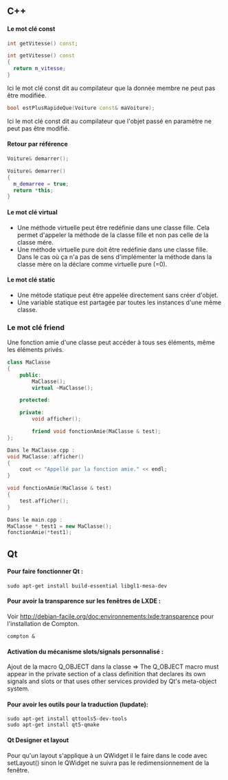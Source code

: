 ## C++

#### Le mot clé const

```c++
int getVitesse() const;

int getVitesse() const
{
  return m_vitesse;
}

```
Ici le mot clé const dit au compilateur que la donnée membre ne peut pas être modifiée.

```c++
bool estPlusRapideQue(Voiture const& maVoiture);
```
Ici le mot clé const dit au compilateur que l'objet passé en paramètre ne peut pas être modifié.

#### Retour par référence

```c++
Voiture& demarrer();

Voiture& demarrer()
{
  m_demarree = true;
  return *this;
}
```
#### Le mot clé virtual

* Une méthode virtuelle peut être redéfinie dans une classe fille. Cela permet d'appeler la méthode de la classe fille et non pas celle de la classe mére.
* Une méthode virtuelle pure doit être redéfinie dans une classe fille. Dans le cas où ça n'a pas de sens d'implémenter la méthode dans la classe mère on la déclare comme virtuelle pure (=0).

#### Le mot clé static

* Une métode statique peut être appelée directement sans créer d'objet.
* Une variable statique est partagée par toutes les instances d'une même classe.

### Le mot clé friend

Une fonction amie d'une classe peut accéder à tous ses éléments, même les éléments privés.

```c++
class MaClasse
{
    public:
        MaClasse();
        virtual ~MaClasse();

    protected:

    private:
        void afficher();

        friend void fonctionAmie(MaClasse & test);
};

Dans le MaClasse.cpp :
void MaClasse::afficher()
{
    cout << "Appellé par la fonction amie." << endl;
}

void fonctionAmie(MaClasse & test)
{
    test.afficher();
}

Dans le main.cpp :
MaClasse * test1 = new MaClasse();
fonctionAmie(*test1);
```
## Qt

#### Pour faire fonctionner Qt :

```console
sudo apt-get install build-essential libgl1-mesa-dev
```
#### Pour avoir la transparence sur les fenêtres de LXDE :

Voir http://debian-facile.org/doc:environnements:lxde:transparence pour l'installation de Compton.

```console
compton &
```
#### Activation du mécanisme slots/signals personnalisé :

Ajout de la macro Q_OBJECT dans la classe => The Q_OBJECT macro must appear in the private section of a class definition that declares its own signals and slots or that uses other services provided by Qt's meta-object system.

#### Pour avoir les outils pour la traduction (lupdate):

```
sudo apt-get install qttools5-dev-tools
sudo apt-get install qt5-qmake
```
#### Qt Designer et layout

Pour qu'un layout s'applique à un QWidget il le faire dans le code avec setLayout() sinon le QWidget ne suivra pas le redimensionnement de la fenêtre. 
